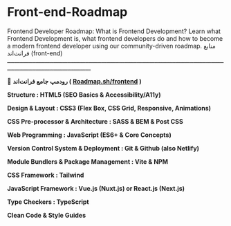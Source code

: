 # Front-end-Roadmap
Frontend Developer Roadmap: What is Frontend Development?  Learn what Frontend Development is, what frontend developers do and how to become a modern frontend developer using our community-driven roadmap.
منابع فرانت‌اند (front-end)
ـــــــــــــــــــــــــــــــــــــــــــــــــــــــــــــــــــــــــــــــــــــــــــــــــــــــــــــــــــــــــــــــــــــــــــــــــــــــــــــــــــــــــ

🎯 **رودمپ جامع فرانت‌اند ( [Roadmap.sh/frontend](https://roadmap.sh/frontend) )**

**Structure : HTML5 (SEO Basics & Accessibility/A11y)**

**Design & Layout : CSS3 (Flex Box, CSS Grid, Responsive, Animations)**

**CSS Pre-processor & Architecture : SASS & BEM & Post CSS**

**Web Programming : JavaScript (ES6+ & Core Concepts)**

**Version Control System & Deployment : Git & Github (also Netlify)**

**Module Bundlers & Package Management : Vite & NPM**

**CSS Framework : Tailwind**

**JavaScript Framework : Vue.js (Nuxt.js) or React.js (Next.js)**

**Type Checkers : TypeScript**

**Clean Code & Style Guides**
